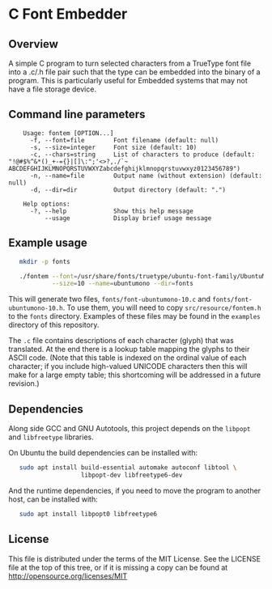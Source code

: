 C Font Embedder
===============

Overview
--------

A simple C program to turn selected characters from a TrueType font file into
a .c/.h file pair such that the type can be embedded into the binary of a
program. This is particularly useful for Embedded systems that may not have a
file storage device.


Command line parameters
-----------------------

```
    Usage: fontem [OPTION...]
      -f, --font=file        Font filename (default: null)
      -s, --size=integer     Font size (default: 10)
      -c, --chars=string     List of characters to produce (default: "!@#$%^&*()_+-={}|[]\:";'<>?,./`~ ABCDEFGHIJKLMNOPQRSTUVWXYZabcdefghijklmnopqrstuvwxyz0123456789")
      -n, --name=file        Output name (without extension) (default: null)
      -d, --dir=dir          Output directory (default: ".")

    Help options:
      -?, --help             Show this help message
          --usage            Display brief usage message
```


Example usage
-------------

```bash
   mkdir -p fonts

   ./fontem --font=/usr/share/fonts/truetype/ubuntu-font-family/UbuntuMono-B.ttf \
            --size=10 --name=ubuntumono --dir=fonts
```

This will generate two files, `fonts/font-ubuntumono-10.c` and `fonts/font-
ubuntumono-10.h`. To use them, you will need to copy `src/resource/fontem.h`
to the `fonts` directory. Examples of these files may be found in the
`examples` directory of this repository.

The `.c` file contains descriptions of each character (glyph) that was
translated. At the end there is a lookup table mapping the glyphs to their
ASCII code. (Note that this table is indexed on the ordinal value of each
character; if you include high-valued UNICODE characters then this will make
for a large empty table; this shortcoming will be addressed in a future
revision.)


Dependencies
------------

Along side GCC and GNU Autotools, this project depends on the `libpopt` and
`libfreetype` libraries.

On Ubuntu the build dependencies can be installed with:

```bash
   sudo apt install build-essential automake autoconf libtool \
                    libpopt-dev libfreetype6-dev
```

And the runtime dependencies, if you need to move the program to another host,
can be installed with:

```bash
   sudo apt install libpopt0 libfreetype6
```


License
-------

This file is distributed under the terms of the MIT License. See the LICENSE
file at the top of this tree, or if it is missing a copy can be found at
http://opensource.org/licenses/MIT

